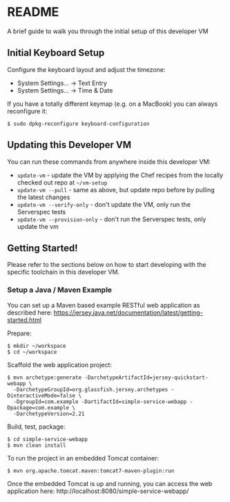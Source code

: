 
# README

A brief guide to walk you through the initial setup of this developer VM

## Initial Keyboard Setup

Configure the keyboard layout and adjust the timezone:

 * System Settings... -> Text Entry
 * System Settings... -> Time & Date

If you have a totally different keymap (e.g. on a MacBook) you can always reconfigure it:
```
$ sudo dpkg-reconfigure keyboard-configuration
```

## Updating this Developer VM

You can run these commands from anywhere inside this developer VM:

 * `update-vm` - update the VM by applying the Chef recipes from the locally checked out repo at `~/vm-setup`
 * `update-vm --pull` - same as above, but update repo before by pulling the latest changes
 * `update-vm --verify-only` - don't update the VM, only run the Serverspec tests
 * `update-vm --provision-only` - don't run the Serverspec tests, only update the vm

## Getting Started!

Please refer to the sections below on how to start developing with the specific toolchain in this developer VM.

### Setup a Java / Maven Example

You can set up a Maven based example RESTful web application as described here:
https://jersey.java.net/documentation/latest/getting-started.html

Prepare:
```
$ mkdir ~/workspace
$ cd ~/workspace
```

Scaffold the web application project:
```
$ mvn archetype:generate -DarchetypeArtifactId=jersey-quickstart-webapp \
  -DarchetypeGroupId=org.glassfish.jersey.archetypes -DinteractiveMode=false \
  -DgroupId=com.example -DartifactId=simple-service-webapp -Dpackage=com.example \
  -DarchetypeVersion=2.21
```

Build, test, package:
```
$ cd simple-service-webapp
$ mvn clean install
```

To run the project in an embedded Tomcat container:
```
$ mvn org.apache.tomcat.maven:tomcat7-maven-plugin:run
```

Once the embedded Tomcat is up and running, you can access the web application here:
http://localhost:8080/simple-service-webapp/
